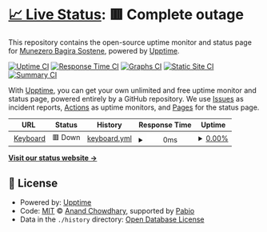 # [📈 Live Status](https://munezerobagira.github.io/upptime): <!--live status--> **🟥 Complete outage**

This repository contains the open-source uptime monitor and status page for [Munezero Bagira Sostene](hi@mbags.space), powered by [Upptime](https://github.com/upptime/upptime).

[![Uptime CI](https://github.com/munezerobagira/upptime/workflows/Uptime%20CI/badge.svg)](https://github.com/munezerobagira/upptime/actions?query=workflow%3A%22Uptime+CI%22)
[![Response Time CI](https://github.com/munezerobagira/upptime/workflows/Response%20Time%20CI/badge.svg)](https://github.com/munezerobagira/upptime/actions?query=workflow%3A%22Response+Time+CI%22)
[![Graphs CI](https://github.com/munezerobagira/upptime/workflows/Graphs%20CI/badge.svg)](https://github.com/munezerobagira/upptime/actions?query=workflow%3A%22Graphs+CI%22)
[![Static Site CI](https://github.com/munezerobagira/upptime/workflows/Static%20Site%20CI/badge.svg)](https://github.com/munezerobagira/upptime/actions?query=workflow%3A%22Static+Site+CI%22)
[![Summary CI](https://github.com/munezerobagira/upptime/workflows/Summary%20CI/badge.svg)](https://github.com/munezerobagira/upptime/actions?query=workflow%3A%22Summary+CI%22)

With [Upptime](https://upptime.js.org), you can get your own unlimited and free uptime monitor and status page, powered entirely by a GitHub repository. We use [Issues](https://github.com/munezerobagira/upptime/issues) as incident reports, [Actions](https://github.com/munezerobagira/upptime/actions) as uptime monitors, and [Pages](https://munezerobagira.github.io/upptime) for the status page.

<!--start: status pages-->
<!-- This summary is generated by Upptime (https://github.com/upptime/upptime) -->
<!-- Do not edit this manually, your changes will be overwritten -->
<!-- prettier-ignore -->
| URL | Status | History | Response Time | Uptime |
| --- | ------ | ------- | ------------- | ------ |
| <img alt="" src="https://icons.duckduckgo.com/ip3/null.ico" height="13"> [Keyboard](sostene.ini.rw/keyboard) | 🟥 Down | [keyboard.yml](https://github.com/munezerobagira/upptime/commits/HEAD/history/keyboard.yml) | <details><summary><img alt="Response time graph" src="./graphs/keyboard/response-time-week.png" height="20"> 0ms</summary><br><a href="https://munezerobagira.github.io/upptime/history/keyboard"><img alt="Response time 2967" src="https://img.shields.io/endpoint?url=https%3A%2F%2Fraw.githubusercontent.com%2Fmunezerobagira%2Fupptime%2FHEAD%2Fapi%2Fkeyboard%2Fresponse-time.json"></a><br><a href="https://munezerobagira.github.io/upptime/history/keyboard"><img alt="24-hour response time 0" src="https://img.shields.io/endpoint?url=https%3A%2F%2Fraw.githubusercontent.com%2Fmunezerobagira%2Fupptime%2FHEAD%2Fapi%2Fkeyboard%2Fresponse-time-day.json"></a><br><a href="https://munezerobagira.github.io/upptime/history/keyboard"><img alt="7-day response time 0" src="https://img.shields.io/endpoint?url=https%3A%2F%2Fraw.githubusercontent.com%2Fmunezerobagira%2Fupptime%2FHEAD%2Fapi%2Fkeyboard%2Fresponse-time-week.json"></a><br><a href="https://munezerobagira.github.io/upptime/history/keyboard"><img alt="30-day response time 0" src="https://img.shields.io/endpoint?url=https%3A%2F%2Fraw.githubusercontent.com%2Fmunezerobagira%2Fupptime%2FHEAD%2Fapi%2Fkeyboard%2Fresponse-time-month.json"></a><br><a href="https://munezerobagira.github.io/upptime/history/keyboard"><img alt="1-year response time 2967" src="https://img.shields.io/endpoint?url=https%3A%2F%2Fraw.githubusercontent.com%2Fmunezerobagira%2Fupptime%2FHEAD%2Fapi%2Fkeyboard%2Fresponse-time-year.json"></a></details> | <details><summary><a href="https://munezerobagira.github.io/upptime/history/keyboard">0.00%</a></summary><a href="https://munezerobagira.github.io/upptime/history/keyboard"><img alt="All-time uptime 15.63%" src="https://img.shields.io/endpoint?url=https%3A%2F%2Fraw.githubusercontent.com%2Fmunezerobagira%2Fupptime%2FHEAD%2Fapi%2Fkeyboard%2Fuptime.json"></a><br><a href="https://munezerobagira.github.io/upptime/history/keyboard"><img alt="24-hour uptime 0.00%" src="https://img.shields.io/endpoint?url=https%3A%2F%2Fraw.githubusercontent.com%2Fmunezerobagira%2Fupptime%2FHEAD%2Fapi%2Fkeyboard%2Fuptime-day.json"></a><br><a href="https://munezerobagira.github.io/upptime/history/keyboard"><img alt="7-day uptime 0.00%" src="https://img.shields.io/endpoint?url=https%3A%2F%2Fraw.githubusercontent.com%2Fmunezerobagira%2Fupptime%2FHEAD%2Fapi%2Fkeyboard%2Fuptime-week.json"></a><br><a href="https://munezerobagira.github.io/upptime/history/keyboard"><img alt="30-day uptime 1.38%" src="https://img.shields.io/endpoint?url=https%3A%2F%2Fraw.githubusercontent.com%2Fmunezerobagira%2Fupptime%2FHEAD%2Fapi%2Fkeyboard%2Fuptime-month.json"></a><br><a href="https://munezerobagira.github.io/upptime/history/keyboard"><img alt="1-year uptime 15.63%" src="https://img.shields.io/endpoint?url=https%3A%2F%2Fraw.githubusercontent.com%2Fmunezerobagira%2Fupptime%2FHEAD%2Fapi%2Fkeyboard%2Fuptime-year.json"></a></details>

<!--end: status pages-->

[**Visit our status website →**](https://munezerobagira.github.io/upptime)

## 📄 License

- Powered by: [Upptime](https://github.com/upptime/upptime)
- Code: [MIT](./LICENSE) © [Anand Chowdhary](https://anandchowdhary.com), supported by [Pabio](https://pabio.com)
- Data in the `./history` directory: [Open Database License](https://opendatacommons.org/licenses/odbl/1-0/)
